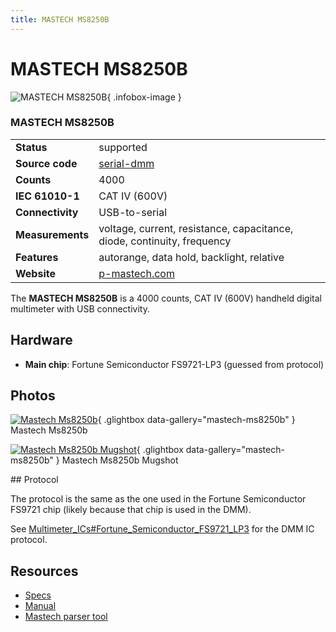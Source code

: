 ```yaml
---
title: MASTECH MS8250B
---
```


# MASTECH MS8250B

<div class="infobox" markdown>

![MASTECH MS8250B](./img/MASTECH_MS8250B.jpg){ .infobox-image }

### MASTECH MS8250B

| | |
|---|---|
| **Status** | supported |
| **Source code** | [serial-dmm](https://github.com/OpenTraceLab/OpenTraceCapture/tree/main/src/hardware/serial-dmm) |
| **Counts** | 4000 |
| **IEC 61010-1** | CAT IV (600V) |
| **Connectivity** | USB-to-serial |
| **Measurements** | voltage, current, resistance, capacitance, diode, continuity, frequency |
| **Features** | autorange, data hold, backlight, relative |
| **Website** | [p-mastech.com](http://www.p-mastech.com/index.php?page=shop.product_details&amp;flypage=flypage.tpl&amp;product_id=30&amp;category_id=3&amp;option=com_virtuemart&amp;Itemid=29&amp;vmcchk=1&amp;Itemid=29) |

</div>

The **MASTECH MS8250B** is a 4000 counts, CAT IV (600V) handheld digital multimeter with USB connectivity.

## Hardware
- **Main chip**: Fortune Semiconductor FS9721-LP3 (guessed from protocol)

## Photos

<div class="photo-grid" markdown>

[![Mastech Ms8250b](./img/MASTECH_MS8250B.jpg)](./img/MASTECH_MS8250B.jpg "Mastech Ms8250b"){ .glightbox data-gallery="mastech-ms8250b" }
<span class="caption">Mastech Ms8250b</span>

[![Mastech Ms8250b Mugshot](./img/Mastech_ms8250b_mugshot.png)](./img/Mastech_ms8250b_mugshot.png "Mastech Ms8250b Mugshot"){ .glightbox data-gallery="mastech-ms8250b" }
<span class="caption">Mastech Ms8250b Mugshot</span>

</div>
## Protocol

The protocol is the same as the one used in the Fortune Semiconductor FS9721 chip (likely because that chip is used in the DMM).

See [Multimeter_ICs#Fortune_Semiconductor_FS9721_LP3](https://sigrok.org/wiki/Multimeter_ICs#Fortune_Semiconductor_FS9721_LP3) for the DMM IC protocol.

## Resources
- [Specs](http://www.p-mastech.com/images/SPEC/ms8250a%20ms8250b%20ms8250d.jpg)
- [Manual](http://www.p-mastech.com/images/Manual/ms8250a%20ms8250b%20english%20manual.pdf)
- [Mastech parser tool](https://github.com/jlhonora/mastech-parser)

